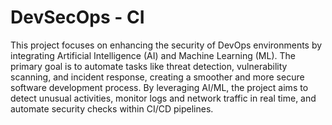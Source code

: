 # DevSecOps - CI

This project focuses on enhancing the security of DevOps environments by integrating Artificial Intelligence (AI) and Machine Learning (ML). The primary goal is to automate tasks like threat detection, vulnerability scanning, and incident response, creating a smoother and more secure software development process. By leveraging AI/ML, the project aims to detect unusual activities, monitor logs and network traffic in real time, and automate security checks within CI/CD pipelines.
